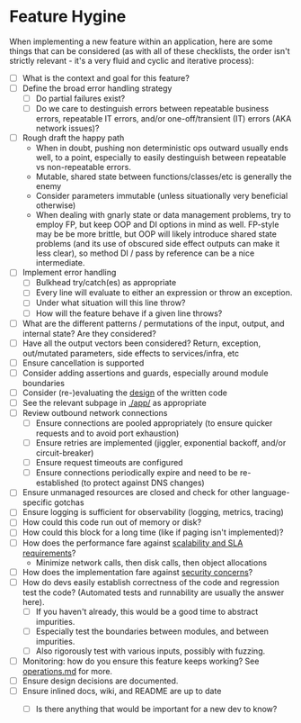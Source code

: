 # Feature Hygine

When implementing a new feature within an application, here are some things that can be considered
(as with all of these checklists, the order isn't strictly relevant - it's a very fluid and cyclic
and iterative process):

- [ ] What is the context and goal for this feature?
- [ ] Define the broad error handling strategy
    - [ ] Do partial failures exist?
    - [ ] Do we care to destinguish errors between repeatable business errors, repeatable IT errors,
    and/or one-off/transient (IT) errors (AKA network issues)?
- [ ] Rough draft the happy path
    - When in doubt, pushing non deterministic ops outward usually ends well, to a point, especially
    to easily destinguish between repeatable vs non-repeatable errors.
    - Mutable, shared state between functions/classes/etc is generally the enemy
    - Consider parameters immutable (unless situationally very beneficial otherwise)
    - When dealing with gnarly state or data management problems, try to employ FP, but keep OOP and
    DI options in mind as well. FP-style may be be more brittle, but OOP will likely introduce
    shared state problems (and its use of obscured side effect outputs can make it less clear), so
    method DI / pass by reference can be a nice intermediate.
- [ ] Implement error handling
    - [ ] Bulkhead try/catch(es) as appropriate
    - [ ] Every line will evaluate to either an expression or throw an exception.
    - [ ] Under what situation will this line throw?
    - [ ] How will the feature behave if a given line throws?
- [ ] What are the different patterns / permutations of the input, output, and internal state? Are
they considered?
- [ ] Have all the output vectors been considered? Return, exception, out/mutated parameters, side
effects to services/infra, etc
- [ ] Ensure cancellation is supported
- [ ] Consider adding assertions and guards, especially around module boundaries
- [ ] Consider (re-)evaluating the [design](./design.md) of the written code
- [ ] See the relevant subpage in [./app/](./app/) as appropriate
- [ ] Review outbound network connections
    - [ ] Ensure connections are pooled appropriately (to ensure quicker requests and to avoid port
    exhaustion)
    - [ ] Ensure retries are implemented (jiggler, exponential backoff, and/or circuit-breaker)
    - [ ] Ensure request timeouts are configured
    - [ ] Ensure connections periodically expire and need to be re-established (to protect against
    DNS changes)
- [ ] Ensure unmanaged resources are closed and check for other language-specific gotchas
- [ ] Ensure logging is sufficient for observability (logging, metrics, tracing)
- [ ] How could this code run out of memory or disk?
- [ ] How could this block for a long time (like if paging isn't implemented)?
- [ ] How does the performance fare against [scalability and SLA
requirements](./scalabilityAndSla.md)?
    - Minimize network calls, then disk calls, then object allocations
- [ ] How does the implementation fare against [security concerns](./security.md)?
- [ ] How do devs easily establish correctness of the code and regression test the code? (Automated
tests and runnability are usually the answer here).
    - [ ] If you haven't already, this would be a good time to abstract impurities.
    - [ ] Especially test the boundaries between modules, and between impurities.
    - [ ] Also rigorously test with various inputs, possibly with fuzzing.
- [ ] Monitoring: how do you ensure this feature keeps working? See [operations.md](./operations.md)
for more.
- [ ] Ensure design decisions are documented.
- [ ] Ensure inlined docs, wiki, and README are up to date
    - [ ] Is there anything that would be important for a new dev to know?

